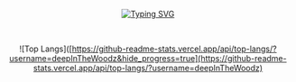<!-- title logo -->

<p align="center">
  <a href="https://git.io/typing-svg">
    <img src="https://readme-typing-svg.demolab.com?font=Bitcount+Prop+Single&size=32&duration=3000&pause=1000&color=00CCFF&background=000000F8&center=true&vCenter=true&width=600&height=80&lines=It's+me%2C+YOUNGHYUN" alt="Typing SVG" />
  </a>
</p>

<br>

<div align="center">

![Top Langs]([https://github-readme-stats.vercel.app/api/top-langs/?username=deepInTheWoodz&hide_progress=true](https://github-readme-stats.vercel.app/api/top-langs/?username=deepInTheWoodz)

</div>

